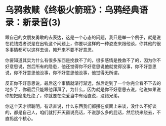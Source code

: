 # 乌鸦救赎《终极火箭班》：乌鸦经典语录：新录音(3)

跟自己的女朋友勇敢的去表达，这是一个心态的问题，我只是举一个例子，就是说在花钱或者说是在出轨这个问题上，你要以这样的一种姿态来跟他谈，你其他的很多事情都可以这样去谈，摊开来不要不好意思。

你要知道其实为什么有很多东西是挽救不了的，很多感情是挽救不了的，因为你不好意思说，然后所有的隐患，他还觉得你不好意思说他就觉得没事，你不好意思说，你不好意思他没事，你不好意思他没事，他觉得无所谓。

反正你不好意思说，最后这个事情就渐行渐远，然后走到了一个你完全看不下去的地步了，你最后只能跟他拜拜了，为什么，因为就是你不好意思去说，他说如果说你想把隐患杜绝了，你就要在恋爱当中有话直说，没错兄弟。

你这个天才很聪明，有话直说，什么东西我们都摆在桌面上来谈，没什么不好谈的，都是自己人，咱们就打开天窗说亮话，不说那么多的屁话，然后绕来绕去，不直捣这个核心。

